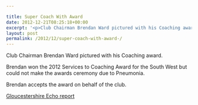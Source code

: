 ```yaml
---

title: Super Coach With Award
date: 2012-12-21T08:25:18+00:00
excerpt: '<p>Club Chairman Brendan Ward pictured with his Coaching award.</p><p>Brendan won the 2012 Services to Coaching Award for the South West but could not make the awards ceremony due to Pneumonia.</p><p>Brendan accepts the award on behalf of the club.</p><p><a href="https://www.thisisgloucestershire.co.uk/Ward-gets-award-coaching/story-17690520-detail/story.html" target="_blank" rel="nofollow">Gloucestershire Echo report</a></p>'
layout: post
permalink: /2012/12/super-coach-with-award-/
---
```

Club Chairman Brendan Ward pictured with his Coaching award.

Brendan won the 2012 Services to Coaching Award for the South West but could not make the awards ceremony due to Pneumonia.

Brendan accepts the award on behalf of the club.

<a href="https://www.thisisgloucestershire.co.uk/Ward-gets-award-coaching/story-17690520-detail/story.html" target="_blank" rel="nofollow">Gloucestershire Echo report</a>